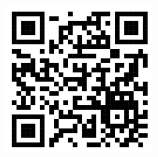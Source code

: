  <img src="https://github.com/drshahizan/short-course/blob/main/workshop/25ICTMBE/images/qr%20ICTMBE.png" alt="Dr Shahizan AI tools"  height="400">

